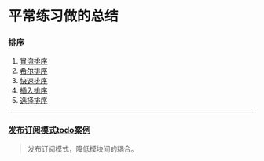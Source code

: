 # 平常练习做的总结

### 排序

1. [冒泡排序](https://github.com/geeker-cmc/nativejs/tree/1/%E6%8E%92%E5%BA%8F/%E5%86%92%E6%B3%A1%E6%8E%92%E5%BA%8F/README.md)
2. [希尔排序]()
3. [快速排序](https://github.com/geeker-cmc/nativejs/tree/1/%E6%8E%92%E5%BA%8F/%E5%BF%AB%E9%80%9F%E6%8E%92%E5%BA%8F/README.md)
4. [插入排序]()
5. [选择排序]()

***

### [发布订阅模式todo案例](https://github.com/geeker-cmc/nativejs/tree/1/js%E7%9A%84%E5%8F%91%E5%B8%83%E8%AE%A2%E9%98%85%E6%A8%A1%E5%BC%8F%E5%AE%9E%E7%8E%B0todo/README.md)
>发布订阅模式，降低模块间的耦合。



